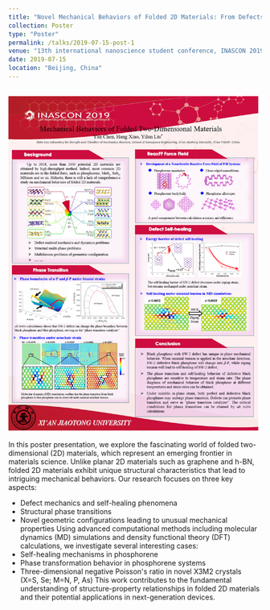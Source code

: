 ```yaml
---
title: "Novel Mechanical Behaviors of Folded 2D Materials: From Defects to Phase Transitions"
collection: Poster
type: "Poster"
permalink: /talks/2019-07-15-post-1
venue: "13th international nanoscience student conference, INASCON 2019"
date: 2019-07-15
location: "Beijing, China"
---
```


<br/><img src='/images/talks/20190715-13th-INASCON.png'>

In this poster presentation, we explore the fascinating world of folded two-dimensional (2D) materials, which represent an emerging frontier in materials science. Unlike planar 2D materials such as graphene and h-BN, folded 2D materials exhibit unique structural characteristics that lead to intriguing mechanical behaviors.
Our research focuses on three key aspects: 
- Defect mechanics and self-healing phenomena
- Structural phase transitions
- Novel geometric configurations leading to unusual mechanical properties
Using advanced computational methods including molecular dynamics (MD) simulations and density functional theory (DFT) calculations, we investigate several interesting cases:
- Self-healing mechanisms in phosphorene
- Phase transformation behavior in phosphorene systems
- Three-dimensional negative Poisson's ratio in novel X3M2 crystals (X=S, Se; M=N, P, As)
This work contributes to the fundamental understanding of structure-property relationships in folded 2D materials and their potential applications in next-generation devices.
